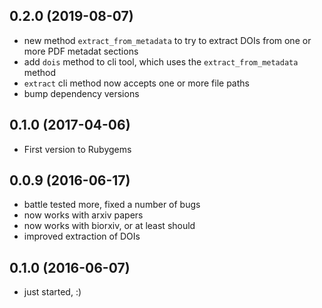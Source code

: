 ## 0.2.0 (2019-08-07)

* new method `extract_from_metadata` to try to extract DOIs from one or more PDF metadat sections
* add `dois` method to cli tool, which uses the `extract_from_metadata` method
* `extract` cli method now accepts one or more file paths
* bump dependency versions

## 0.1.0 (2017-04-06)

* First version to Rubygems

## 0.0.9 (2016-06-17)

* battle tested more, fixed a number of bugs
* now works with arxiv papers
* now works with biorxiv, or at least should
* improved extraction of DOIs

## 0.1.0 (2016-06-07)

* just started, :)
